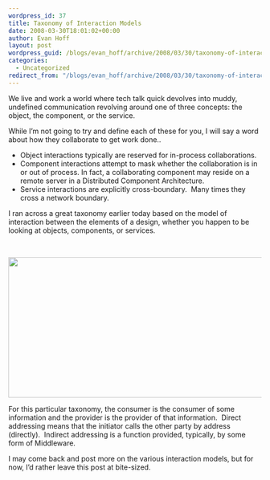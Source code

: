 ```yaml
---
wordpress_id: 37
title: Taxonomy of Interaction Models
date: 2008-03-30T18:01:02+00:00
author: Evan Hoff
layout: post
wordpress_guid: /blogs/evan_hoff/archive/2008/03/30/taxonomy-of-interaction-models.aspx
categories:
  - Uncategorized
redirect_from: "/blogs/evan_hoff/archive/2008/03/30/taxonomy-of-interaction-models.aspx/"
---
```

We live and work&nbsp;a world where tech talk quick devolves into muddy, undefined&nbsp;communication revolving around one of three concepts: the object, the component, or the service.

While I&#8217;m not going to try and define each of these for you, I will say a word about how they collaborate to get work done..

  * Object interactions typically are reserved for in-process collaborations.
  * Component interactions attempt to mask whether the collaboration is in or out of process. In fact, a collaborating component may reside on a remote server in a Distributed Component Architecture.
  * Service interactions are explicitly cross-boundary.&nbsp; Many times they cross a network boundary.

I ran across a great taxonomy earlier today based on the model of interaction between the elements of a design, whether&nbsp;you&nbsp;happen to be looking at&nbsp;objects, components, or services.

&nbsp;

[<img style="border-right: 0px;border-top: 0px;border-left: 0px;border-bottom: 0px" height="280" src="http://lostechies.com/blogs/evan_hoff/WindowsLiveWriter/TaxonomyofCooperationModels_9E2/interactionmodels_thumb[1].png" width="569" border="0" />](http://lostechies.com/blogs/evan_hoff/WindowsLiveWriter/TaxonomyofCooperationModels_9E2/interactionmodels[3].png) 

For this particular taxonomy, the consumer is the consumer of some information and the provider is the provider of that information.&nbsp; Direct addressing means that the initiator calls the other party by address (directly).&nbsp; Indirect addressing is a function provided, typically, by some form of Middleware.

I may come back and post more on the various interaction models, but for now, I&#8217;d rather leave this post at bite-sized.
